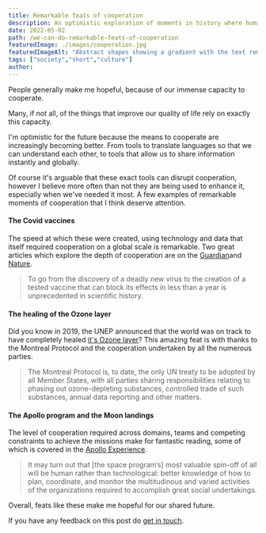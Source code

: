 ```yaml
---
title: Remarkable feats of cooperation
description: An optimistic exploration of moments in history where humans cooperated.
date: 2022-05-02
path: /we-can-do-remarkable-feats-of-cooperation
featuredImage: ./images/cooperation.jpg
featuredImageAlt: "Abstract shapes showing a gradient with the text remarkable feats of cooperation."
tags: ["society","short","culture"]
author:
---
```


People generally make me hopeful, because of our immense capacity to cooperate.

Many, if not all, of the things that improve our quality of life rely on exactly this capacity.

I'm optimistic for the future because the means to cooperate are increasingly becoming better. From tools to translate languages so that we can understand each other, to tools that allow us to share information instantly and globally.

Of course it's arguable that these exact tools can disrupt cooperation, however I believe more often than not they are being used to enhance it, especially when we've needed it most. A few examples of remarkable moments of cooperation that I think deserve attention.

#### The Covid vaccines
The speed at which these were created, using technology and data that itself required cooperation on a global scale is remarkable. Two great articles which explore the depth of cooperation are on the [Guardian](https://www.theguardian.com/world/2020/dec/06/the-vaccine-miracle-how-scientists-waged-the-battle-against-covid-19)and [Nature](https://www.nature.com/articles/d41586-020-03626-1).

>To go from the discovery of a deadly new virus to the creation of a tested vaccine that can block its effects in less than a year is unprecedented in scientific history.

#### The healing of the Ozone layer
Did you know in 2019, the UNEP announced that the world was on track to have completely healed [it's Ozone layer](https://news.un.org/en/story/2019/09/1046452)? This amazing feat is with thanks to the Montreal Protocol and the cooperation undertaken by all the numerous parties.


>The Montreal Protocol is, to date, the only UN treaty to be adopted by all Member States, with all parties sharing responsibilities relating to phasing out ozone-depleting substances, controlled trade of such substances, annual data reporting and other matters.


#### The Apollo program and the Moon landings
The level of cooperation required across domains, teams and competing constraints to achieve the missions make for fantastic reading, some of which is covered in the [Apollo Experience](https://appel.nasa.gov/2007/04/01/managing-nasas-complex-space-flight-programs-the-apollo-experience/).

>It may turn out that [the space program’s] most valuable spin-off of all will be human rather than technological: better knowledge of how to plan, coordinate, and monitor the multitudinous and varied activities of the organizations required to accomplish great social undertakings.


Overall, feats like these make me hopeful for our shared future.

If you have any feedback on this post do [get in touch](/contact).
